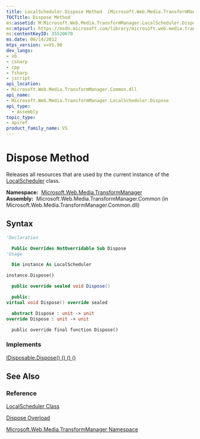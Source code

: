 ```yaml
---
title: LocalScheduler.Dispose Method  (Microsoft.Web.Media.TransformManager)
TOCTitle: Dispose Method
ms:assetid: M:Microsoft.Web.Media.TransformManager.LocalScheduler.Dispose
ms:mtpsurl: https://msdn.microsoft.com/library/microsoft.web.media.transformmanager.localscheduler.dispose(v=VS.90)
ms:contentKeyID: 35520670
ms.date: 06/14/2012
mtps_version: v=VS.90
dev_langs:
- vb
- csharp
- cpp
- fsharp
- jscript
api_location:
- Microsoft.Web.Media.TransformManager.Common.dll
api_name:
- Microsoft.Web.Media.TransformManager.LocalScheduler.Dispose
api_type:
  - Assembly
topic_type:
- apiref
product_family_name: VS
---
```


# Dispose Method

Releases all resources that are used by the current instance of the [LocalScheduler](localscheduler-class-microsoft-web-media-transformmanager.md) class.

**Namespace:**  [Microsoft.Web.Media.TransformManager](microsoft-web-media-transformmanager-namespace.md)  
**Assembly:**  Microsoft.Web.Media.TransformManager.Common (in Microsoft.Web.Media.TransformManager.Common.dll)

## Syntax

```vb
'Declaration

  Public Overrides NotOverridable Sub Dispose
'Usage

  Dim instance As LocalScheduler

instance.Dispose()
```

```csharp
  public override sealed void Dispose()
```

```cpp
  public:
virtual void Dispose() override sealed
```

``` fsharp
  abstract Dispose : unit -> unit 
override Dispose : unit -> unit 
```

```jscript
  public override final function Dispose()
```

### Implements

[IDisposable.Dispose() () () ()](https://msdn.microsoft.com/library/es4s3w1d)  

## See Also

### Reference

[LocalScheduler Class](localscheduler-class-microsoft-web-media-transformmanager.md)

[Dispose Overload](localscheduler-dispose-method-microsoft-web-media-transformmanager.md)

[Microsoft.Web.Media.TransformManager Namespace](microsoft-web-media-transformmanager-namespace.md)

